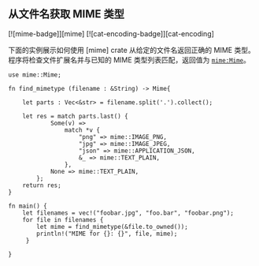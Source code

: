 ## 从文件名获取 MIME 类型

<!--
> [web/mime/filename.md](https://github.com/rust-lang-nursery/rust-cookbook/blob/master/src/web/mime/filename.md)
> <br />
> commit b61c8e588ad8445de36cd5f28e99232b5f858a41 - 2020.06.01
-->

[![mime-badge]][mime] [![cat-encoding-badge]][cat-encoding]

下面的实例展示如何使用 [mime] crate 从给定的文件名返回正确的 MIME 类型。程序将检查文件扩展名并与已知的 MIME 类型列表匹配，返回值为 [`mime:Mime`]。

```rust,edition2018
use mime::Mime;

fn find_mimetype (filename : &String) -> Mime{

    let parts : Vec<&str> = filename.split('.').collect();

    let res = match parts.last() {
            Some(v) =>
                match *v {
                    "png" => mime::IMAGE_PNG,
                    "jpg" => mime::IMAGE_JPEG,
                    "json" => mime::APPLICATION_JSON,
                    &_ => mime::TEXT_PLAIN,
                },
            None => mime::TEXT_PLAIN,
        };
    return res;
}

fn main() {
    let filenames = vec!("foobar.jpg", "foo.bar", "foobar.png");
    for file in filenames {
	    let mime = find_mimetype(&file.to_owned());
	 	println!("MIME for {}: {}", file, mime);
	 }

}
```

[`mime:Mime`]: https://docs.rs/mime/*/mime/struct.Mime.html
